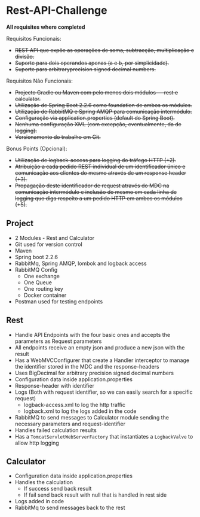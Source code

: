 
# Rest-API-Challenge

**All requisites where completed**

Requisitos Funcionais:
+ ~~REST API que expõe as operações de soma, subtracção, multiplicação e divisão.~~
+ ~~Suporte para dois operandos apenas (a e b, por simplicidade).~~
+ ~~Suporte para arbitraryprecision signed decimal numbers.~~

Requisitos Não Funcionais:
+ ~~Projecto Gradle ou Maven com pelo menos dois módulos — rest e calculator.~~
+ ~~Utilização de Spring Boot 2.2.6 como foundation de ambos os módulos.~~
+ ~~Utilização de RabbitMQ e Spring AMQP para comunicação intermódulo.~~
+ ~~Configuração via application.properties (default do Spring Boot).~~
+ ~~Nenhuma configuração XML (com excepção, eventualmente, da de logging).~~
+ ~~Versionamento do trabalho em Git.~~

Bonus Points (Opcional):
+ ~~Utilização de logback-access para logging do tráfego HTTP (+2).~~
+ ~~Atribuição a cada pedido REST individual de um identificador único e comunicação aos clientes do mesmo através de um response header (+3).~~
+ ~~Propagação deste identificador de request através do MDC na comunicação intermódulo e inclusão do mesmo em cada linha de logging que diga respeito a um pedido HTTP em ambos os módulos (+5).~~

## Project

+ 2 Modules - Rest and Calculator
+ Git used for version control
+ Maven
+ Spring boot 2.2.6
+ RabbitMq, Spring AMQP, lombok and logback access
+ RabbitMQ Config
    + One exchange
    + One Queue
    + One routing key
    + Docker container
+ Postman used for testing endpoints

## Rest

+ Handle API Endpoints with the four basic ones and accepts the parameters as Request parameters
+ All endpoints receive an empty json and produce a new json with the result
+ Has a WebMVCConfigurer that create a Handler interceptor to manage the identifier stored in the MDC and the response-headers
+ Uses BigDecimal for arbitrary precision signed decimal numbers
+ Configuration data inside application.properties
+ Response-header with identifier
+ Logs (Both with request identifier, so we can easily search for a specific request)
    + logback-access.xml to log the http traffic
    + logback.xml to log the logs added in the code
+ RabbitMQ to send messages to Calculator module sending the necessary parameters and request-identifier
+ Handles failed calculation results
+ Has a `TomcatServletWebServerFactory` that instantiates a `LogbackValve` to allow http logging

## Calculator

+ Configuration data inside application.properties
+ Handles the calculation
    + If success send back result
    + If fail send back result with null that is handled in rest side
+ Logs added in code
+ RabbitMq to send messages back to the rest